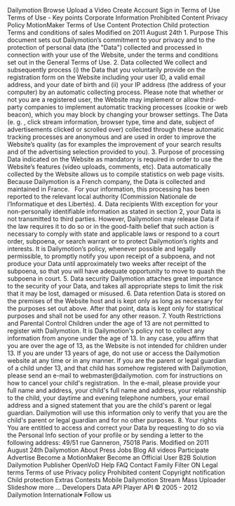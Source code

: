 Dailymotion Browse Upload a Video Create Account Sign in Terms of Use Terms of Use - Key points Corporate Information Prohibited Content Privacy Policy MotionMaker Terms of Use Content Protection Child protection Terms and conditions of sales Modified on 2011 August 24th 1. Purpose This document sets out Dailymotion’s commitment to your privacy and to the protection of personal data (the "Data") collected and processed in connection with your use of the Website, under the terms and conditions set out in the General Terms of Use. 2. Data collected We collect and subsequently process (i) the Data that you voluntarily provide on the registration form on the Website including your user ID, a valid email address, and your date of birth and (ii) your IP address (the address of your computer) by an automatic collecting process. Please note that whether or not you are a registered user, the Website may implement or allow third-party companies to implement automatic tracking processes (cookie or web beacon), which you may block by changing your browser settings. The Data (e. g. , click stream information, browser type, time and date, subject of advertisements clicked or scrolled over) collected through these automatic tracking processes are anonymous and are used in order to improve the Website’s quality (as for examples the improvement of your search results and of the advertising selection provided to you). 3. Purpose of processing Data indicated on the Website as mandatory is required in order to use the Website’s features (video uploads, comments, etc). Data automatically collected by the Website allows us to compile statistics on web page visits. Because Dailymotion is a French company, the Data is collected and maintained in France.   For your information, this processing has been reported to the relevant local authority (Commission Nationale de l’Informatique et des Libertés). 4. Data recipients With exception for your non-personally identifiable information as stated in section 2, your Data is not transmitted to third parties. However, Dailymotion may release Data if the law requires it to do so or in the good-faith belief that such action is necessary to comply with state and applicable laws or respond to a court order, subpoena, or search warrant or to protect Dailymotion’s rights and interests. It is Dailymotion’s policy, whenever possible and legally permissible, to promptly notify you upon receipt of a subpoena, and not produce your Data until approximately two weeks after receipt of the subpoena, so that you will have adequate opportunity to move to quash the subpoena in court. 5. Data security Dailymotion attaches great importance to the security of your Data, and takes all appropriate steps to limit the risk that it may be lost, damaged or misused. 6. Data retention Data is stored on the premises of the Website host and is kept only as long as necessary for the purposes set out above. After that point, data is kept only for statistical purposes and shall not be used for any other reason. 7. Youth Restrictions and Parental Control Children under the age of 13 are not permitted to register with Dailymotion. It is Dailymotion's policy not to collect any information from anyone under the age of 13. In any case, you affirm that you are over the age of 13, as the Website is not intended for children under 13. If you are under 13 years of age, do not use or access the Dailymotion website at any time or in any manner. If you are the parent or legal guardian of a child under 13, and that child has somehow registered with Dailymotion, please send an e-mail to webmaster@dailymotion. com for instructions on how to cancel your child's registration.  In the e-mail, please provide your full name and address, your child's full name and address, your relationship to the child, your daytime and evening telephone numbers, your email address and a signed statement that you are the child's parent or legal guardian. Dailymotion will use this information only to verify that you are the child's parent or legal guardian and for no other purposes. 8. Your rights You are entitled to access and correct your Data by requesting to do so via the Personal Info section of your profile or by sending a letter to the following address: 49/51 rue Ganneron, 75018 Paris. Modified on 2011 August 24th Dailymotion About Press Jobs Blog All videos Participate Advertise Become a MotionMaker Become an Official User B2B Solution Dailymotion Publisher OpenVoD Help FAQ Contact Family Filter ON Legal terms Terms of use Privacy policy Prohibited content Copyright notification Child protection Extras Contests Mobile Dailymotion Stream Mass Uploader Slideshow more … Developers Data API Player API © 2005 - 2012 Dailymotion International▾ Follow us